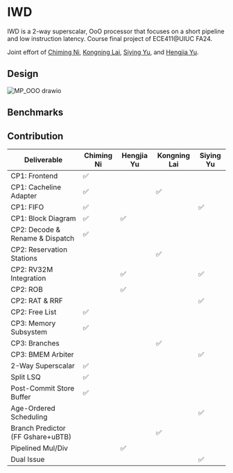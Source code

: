 # IWD
IWD is a 2-way superscalar, OoO processor that focuses on a short pipeline and low instruction latency. Course final project of ECE411@UIUC FA24.

Joint effort of [Chiming Ni](https://github.com/nice-mee), [Kongning Lai](https://github.com/kongninglai), [Siying Yu](https://github.com/FlippingLogic), and [Hengjia Yu](https://github.com/siriuxyu).

## Design
![MP_OOO drawio](https://github.com/user-attachments/assets/c68859df-0414-4d0e-919b-69aff6267dbe)

## Benchmarks


## Contribution
| Deliverable | Chiming Ni | Hengjia Yu | Kongning Lai | Siying Yu |
| --- | --- | --- | --- | --- |
| CP1: Frontend             |✅ |   |   | |
| CP1: Cacheline Adapter    |✅ |   |✅ | |
| CP1: FIFO                 |✅ |   |  | ✅ |
| CP1: Block Diagram        |✅ | ✅ | | |
| CP2: Decode & Rename & Dispatch   | ✅ | | | |
| CP2: Reservation Stations |   |   | ✅ | |
| CP2: RV32M Integration    |   |✅| |✅|
| CP2: ROB                  |   |✅ |  |  |
| CP2: RAT & RRF            |   |   | |✅ |
| CP2: Free List            |✅ |  | | |
| CP3: Memory Subsystem     |✅ ||||
| CP3: Branches             | ||✅||
| CP3: BMEM Arbiter         | |||✅|
| 2-Way Superscalar         |✅||||
| Split LSQ                 |✅||||
| Post-Commit Store Buffer  |✅||||
| Age-Ordered Scheduling    ||||✅|
| Branch Predictor (FF Gshare+uBTB) |||✅||
| Pipelined Mul/Div         ||✅|||
| Dual Issue    ||||✅|
